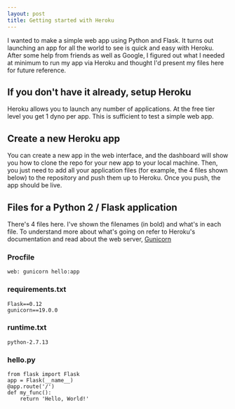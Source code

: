 ```yaml
---
layout: post
title: Getting started with Heroku
---
```

I wanted to make a simple web app using Python and Flask. It turns out launching an app for all the world to see is quick and easy with Heroku. After some help from friends as well as Google, I figured out what I needed at minimum to run my app via Heroku and thought I'd present my files here for future reference.

## If you don't have it already, setup Heroku
Heroku allows you to launch any number of applications. At the free tier level you get 1 dyno per app. This is sufficient to test a simple web app.

## Create a new Heroku app
You can create a new app in the web interface, and the dashboard will show you how to clone the repo for your new app to your local machine. Then, you just need to add all your application files (for example, the 4 files shown below) to the repository and push them up to Heroku. Once you push, the app should be live.

## Files for a Python 2 / Flask application
There's 4 files here. I've shown the filenames (in bold) and what's in each file.
To understand more about what's going on refer to Heroku's documentation and read about the web server, [Gunicorn](https://en.wikipedia.org/wiki/Gunicorn_(HTTP_server))

### Procfile
```
web: gunicorn hello:app
```

### requirements.txt
```
Flask==0.12
gunicorn==19.0.0
```

### runtime.txt
```
python-2.7.13
```

### hello.py
```
from flask import Flask
app = Flask(__name__)
@app.route('/')
def my_func():
    return 'Hello, World!'
```
